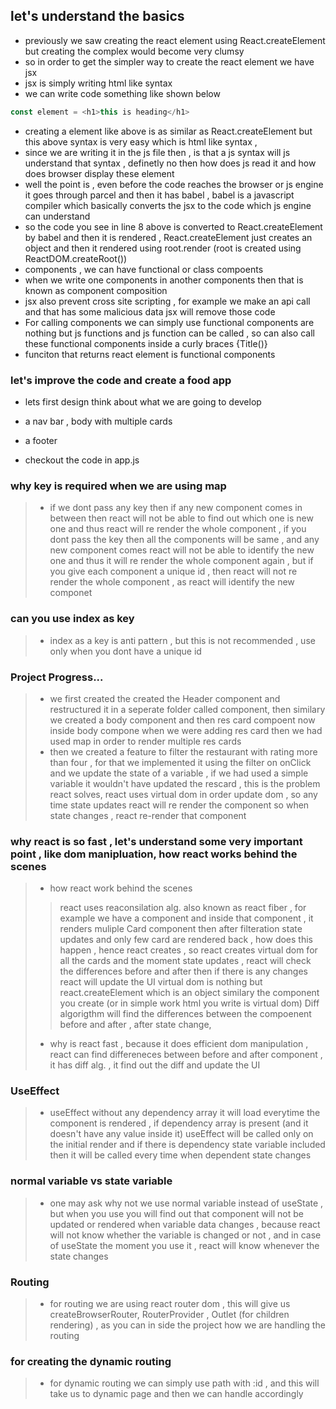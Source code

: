 ## let's understand the basics 

- previously we saw creating the react element using React.createElement but creating the complex would become very clumsy 
- so in order to get the simpler way to create the react element we have jsx
- jsx is simply writing html like syntax 
- we can write code something like shown below
```js
const element = <h1>this is heading</h1>
```
- creating a element like above is as similar as React.createElement but this above syntax is very easy which is html like syntax ,
- since we are writing it in the js file then , is that a js syntax will js understand that syntax , definetly no then how does js read it and how does browser display these element 
- well the point is , even before the code reaches the browser or js engine it goes through parcel and then it has babel , babel is a javascript compiler which basically converts the jsx to the code which js engine can understand
- so the code you see in line 8 above is converted to React.createElement by babel and then it is rendered , React.createElement just creates an object and then it rendered using root.render (root is created using ReactDOM.createRoot())
- components , we can have functional or class compoents
- when we write one components in another components then that is known as component composition
- jsx also prevent cross site scripting , for example we make an api call and that has some malicious data jsx will remove those code 
-  For calling components we can simply use <Title /> or <Title></Title> functional components are nothing but js functions and js function can be called , so can also call these functional components inside a curly braces {Title()}
- funciton that returns react element is functional components

### let's improve the code and create a food app
- lets  first design think about what we are going to develop 
- a nav bar , body with multiple cards 
- a footer 

- checkout the code in app.js 

### why key is required when we are using map 
> - if we dont pass any key then if any new component comes in between then react will not be able to find out which one is new one and thus react will re render the whole component , if you dont pass the key then all the components will be same , and any new component comes react will not be able to identify the new one and thus it will re render the whole component again , but if you give each component a unique id , then react will not re render the whole component , as react will identify the new componet 

### can you use index as key 
> -  index as a key is anti pattern , but this is not recommended , use only when you dont have a unique id 

### Project Progress...
> - we first created the created the Header component and restructured it in a seperate folder called component, then similary we created a body component and then res card compoent now inside body compone when we were adding res card then we had used map in order to render multiple res cards 
> - then we created a feature to filter the restaurant with rating more than four , for that we implemented it using the filter on onClick and we update the state of a variable , if we had used a simple variable it wouldn't have updated the rescard , this is the problem react solves, react uses virtual dom in order update dom , so any time state updates react will re render the component so when state changes , react re-render that component 

### why react is so fast , let's understand some very important point , like dom manipluation, how react works behind the scenes 
> - how react work behind the scenes
>> react uses reaconsilation alg. also known as react fiber , for example we have a component and inside that component , it renders muliple Card component then after filteration state updates and only few card are rendered back , how does this happen , hence react creates , so react creates virtual dom for all the cards and the moment state updates , react will check the differences before and after then if there is any changes react will update the UI virtual dom is nothing but react.createElement which is an object similary the component you create (or in simple work html you write is virtual dom) Diff algorigthm will find the differences between the compoenent before and after , after state change, 
> - why is react fast , because it does efficient dom manipulation , react can find differeneces between before and after component , it has diff alg. , it find out the diff and update the UI 

### UseEffect
> - useEffect without any dependency array it will load everytime the component is rendered , if dependency array is present (and it doesn't have any value inside it) useEffect will be called only on the initial render and if there is dependency state variable included then it will be called every time when dependent state changes

### normal variable vs state variable
> - one may ask why not we use normal variable instead of useState , but when you use you will find out that component will not be updated or rendered when variable data changes , because react will not know whether the variable is changed or not , and in case of useState the moment you use it , react will know whenever the state changes 

### Routing
> - for routing we are using react router dom , this will give us createBrowserRouter, RouterProvider , Outlet (for children rendering) , as you can in side the project how we are handling the routing 

### for creating the dynamic routing 
> - for dynamic routing we can simply use path with :id , and this will take us to dynamic page and then we can handle accordingly